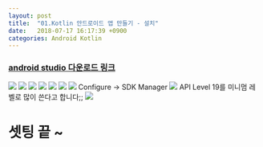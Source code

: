 ```yaml
---
layout: post
title:  "01.Kotlin 안드로이드 앱 만들기 - 설치"
date:   2018-07-17 16:17:39 +0900
categories: Android Kotlin
---
```

### [android studio 다운로드 링크](https://developer.android.com/studio/)

![](/images/2018-07-17.PNG)
![](/images/2018-07-17-01.PNG)
![](/images/2018-07-17-02.PNG)
![](/images/2018-07-17-03.PNG)
![](/images/2018-07-17-04.PNG)
![](/images/2018-07-17-05.PNG)
![](/images/2018-07-17-06.PNG)
Configure -> SDK Manager
![](/images/2018-07-17-07.PNG)
API Level 19를 미니멈 레벨로 많이 쓴다고 합니다;;
![](/images/2018-07-17-08.PNG)

# 셋팅 끝 ~
